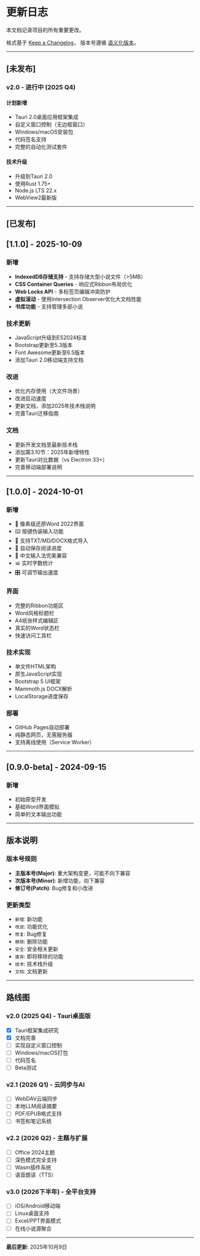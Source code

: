 # 更新日志

本文档记录项目的所有重要更改。

格式基于 [Keep a Changelog](https://keepachangelog.com/zh-CN/1.0.0/)，
版本号遵循 [语义化版本](https://semver.org/lang/zh-CN/)。

---

## [未发布]

### v2.0 - 进行中 (2025 Q4)
#### 计划新增
- Tauri 2.0桌面应用框架集成
- 自定义窗口控制（无边框窗口）
- Windows/macOS安装包
- 代码签名支持
- 完整的自动化测试套件

#### 技术升级
- 升级到Tauri 2.0
- 使用Rust 1.75+
- Node.js LTS 22.x
- WebView2最新版

---

## [已发布]

## [1.1.0] - 2025-10-09

### 新增
- **IndexedDB存储支持** - 支持存储大型小说文件（>5MB）
- **CSS Container Queries** - 响应式Ribbon布局优化
- **Web Locks API** - 多标签页编辑冲突防护
- **虚拟滚动** - 使用Intersection Observer优化大文档性能
- **书库功能** - 支持管理多部小说

### 技术更新
- JavaScript升级到ES2024标准
- Bootstrap更新至5.3版本
- Font Awesome更新至6.5版本
- 添加Tauri 2.0移动端支持文档

### 改进
- 优化内存使用（大文件场景）
- 改进启动速度
- 更新文档，添加2025年技术栈说明
- 完善Tauri迁移指南

### 文档
- 更新开发文档至最新技术栈
- 添加第3.10节：2025年新增特性
- 更新Tauri对比数据（vs Electron 33+）
- 完善移动端部署说明

---

## [1.0.0] - 2024-10-01

### 新增
- 🎨 像素级还原Word 2022界面
- ⌨️ 按键伪装输入功能
- 📖 支持TXT/MD/DOCX格式导入
- 💾 自动保存阅读进度
- 🔄 中文输入法完美兼容
- 📊 实时字数统计
- 🎛️ 可调节输出速度

### 界面
- 完整的Ribbon功能区
- Word风格标题栏
- A4纸张样式编辑区
- 真实的Word状态栏
- 快速访问工具栏

### 技术实现
- 单文件HTML架构
- 原生JavaScript实现
- Bootstrap 5 UI框架
- Mammoth.js DOCX解析
- LocalStorage进度保存

### 部署
- GitHub Pages自动部署
- 纯静态网页，无需服务器
- 支持离线使用（Service Worker）

---

## [0.9.0-beta] - 2024-09-15

### 新增
- 初始原型开发
- 基础Word界面模拟
- 简单的文本输出功能

---

## 版本说明

### 版本号规则
- **主版本号(Major)**: 重大架构变更，可能不向下兼容
- **次版本号(Minor)**: 新增功能，向下兼容
- **修订号(Patch)**: Bug修复和小改进

### 更新类型
- `新增`: 新功能
- `改进`: 功能优化
- `修复`: Bug修复
- `移除`: 删除功能
- `安全`: 安全相关更新
- `废弃`: 即将移除的功能
- `技术`: 技术栈升级
- `文档`: 文档更新

---

## 路线图

### v2.0 (2025 Q4) - Tauri桌面版
- [x] Tauri框架集成研究
- [x] 文档完善
- [ ] 实现自定义窗口控制
- [ ] Windows/macOS打包
- [ ] 代码签名
- [ ] Beta测试

### v2.1 (2026 Q1) - 云同步与AI
- [ ] WebDAV云端同步
- [ ] 本地LLM阅读摘要
- [ ] PDF/EPUB格式支持
- [ ] 书签和笔记系统

### v2.2 (2026 Q2) - 主题与扩展
- [ ] Office 2024主题
- [ ] 深色模式完全支持
- [ ] Wasm插件系统
- [ ] 语音朗读（TTS）

### v3.0 (2026下半年) - 全平台支持
- [ ] iOS/Android移动端
- [ ] Linux桌面支持
- [ ] Excel/PPT界面模式
- [ ] 在线小说源聚合

---

**最后更新**: 2025年10月9日

